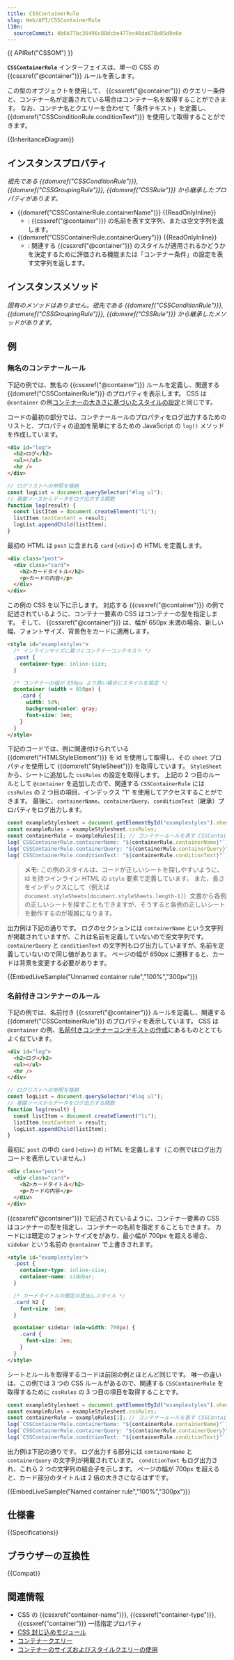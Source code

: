 ```yaml
---
title: CSSContainerRule
slug: Web/API/CSSContainerRule
l10n:
  sourceCommit: 4b6b77bc36496c88dcbe477ec46da678a85d8e6e
---
```


{{ APIRef("CSSOM") }}

**`CSSContainerRule`** インターフェイスは、単一の CSS の {{cssxref("@container")}} ルールを表します。

この型のオブジェクトを使用して、 {{cssxref("@container")}} のクエリー条件と、コンテナー名が定義されている場合はコンテナー名を取得することができます。
なお、コンテナ名とクエリーを合わせて「条件テキスト」を定義し、 {{domxref("CSSConditionRule.conditionText")}} を使用して取得することができます。

{{InheritanceDiagram}}

## インスタンスプロパティ

_祖先である {{domxref("CSSConditionRule")}}, {{domxref("CSSGroupingRule")}}, {{domxref("CSSRule")}} から継承したプロパティがあります。_

- {{domxref("CSSContainerRule.containerName")}} {{ReadOnlyInline}}
  - : {{cssxref("@container")}} の名前を表す文字列、または空文字列を返します。
- {{domxref("CSSContainerRule.containerQuery")}} {{ReadOnlyInline}}
  - : 関連する {{cssxref("@container")}} のスタイルが適用されるかどうかを決定するために評価される機能または「コンテナー条件」の設定を表す文字列を返します。

## インスタンスメソッド

_固有のメソッドはありません。祖先である {{domxref("CSSConditionRule")}}, {{domxref("CSSGroupingRule")}}, {{domxref("CSSRule")}} から継承したメソッドがあります。_

## 例

### 無名のコンテナールール

下記の例では、無名の {{cssxref("@container")}} ルールを定義し、関連する {{domxref("CSSContainerRule")}} のプロパティを表示します。
CSS は `@container` の例[コンテナーの大きさに基づいたスタイルの設定](/ja/docs/Web/CSS/@container#コンテナーの大きさに基づいたスタイルの設定)と同じです。

コードの最初の部分では、コンテナールールのプロパティをログ出力するためのリストと、プロパティの追加を簡単にするための JavaScript の `log()` メソッドを作成しています。

```html
<div id="log">
  <h2>ログ</h2>
  <ul></ul>
  <hr />
</div>
```

```js
// ログリストへの参照を格納
const logList = document.querySelector("#log ul");
// 基盤ソースからデータをログ出力する関数
function log(result) {
  const listItem = document.createElement("li");
  listItem.textContent = result;
  logList.appendChild(listItem);
}
```

最初の HTML は `post` に含まれる `card` (`<div>`) の HTML を定義します。

```html
<div class="post">
  <div class="card">
    <h2>カードタイトル</h2>
    <p>カードの内容</p>
  </div>
</div>
```

この例の CSS を以下に示します。
対応する {{cssxref("@container")}} の例で記述されているように、コンテナー要素の CSS はコンテナーの型を指定します。
そして、 {{cssxref("@container")}} は、幅が 650px 未満の場合、新しい幅、フォントサイズ、背景色をカードに適用します。

```html
<style id="examplestyles">
  /* インラインサイズに基づくコンテナーコンテキスト */
  .post {
    container-type: inline-size;
  }

  /* コンテナーの幅が 650px より狭い場合にスタイルを設定 */
  @container (width < 650px) {
    .card {
      width: 50%;
      background-color: gray;
      font-size: 1em;
    }
  }
</style>
```

下記のコードでは、例に関連付けられている {{domxref("HTMLStyleElement")}} を id を使用して取得し、その `sheet` プロパティを使用して {{domxref("StyleSheet")}} を取得しています。
`StyleSheet` から、シートに追加した `cssRules` の設定を取得します。
上記の 2 つ目のルールとして `@container` を追加したので、関連する `CSSContainerRule` には `cssRules` の 2 つ目の項目、インデックス "1" を使用してアクセスすることができます。
最後に、`containerName`、`containerQuery`、`conditionText`（継承）プロパティをログ出力します。

```js
const exampleStylesheet = document.getElementById("examplestyles").sheet;
const exampleRules = exampleStylesheet.cssRules;
const containerRule = exampleRules[1]; // コンテナールールを表す CSSContainerRule
log(`CSSContainerRule.containerName: "${containerRule.containerName}"`);
log(`CSSContainerRule.containerQuery: "${containerRule.containerQuery}"`);
log(`CSSContainerRule.conditionText: "${containerRule.conditionText}"`);
```

> **メモ:** この例のスタイルは、コードが正しいシートを探しやすいように、 id を持つインライン HTML の `style` 要素で定義しています。
> また、長さをインデックスにして（例えば `document.styleSheets[document.styleSheets.length-1]`）文書から各例の正しいシートを探すこともできますが、そうすると各例の正しいシートを動作するのが複雑になります。

出力例は下記の通りです。
ログのセクションには `containerName` という文字列が掲載されていますが、これは名前を定義していないので空文字列です。
`containerQuery` と `conditionText` の文字列もログ出力していますが、名前を定義していないので同じ値があります。
ページの幅が 650px に遷移すると、カードは背景を変更する必要があります。

{{EmbedLiveSample("Unnamed container rule","100%","300px")}}

### 名前付きコンテナーのルール

下記の例では、名前付き {{cssxref("@container")}} ルールを定義し、関連する {{domxref("CSSContainerRule")}} のプロパティを表示しています。
CSS は `@container` の例、[名前付きコンテナーコンテキストの作成](/ja/docs/Web/CSS/@container#名前付きコンテナーコンテキストの作成)にあるものととてもよく似ています。

```html hidden
<div id="log">
  <h2>ログ</h2>
  <ul></ul>
  <hr />
</div>
```

```js hidden
// ログリストへの参照を格納
const logList = document.querySelector("#log ul");
// 基盤ソースからデータをログ出力する関数
function log(result) {
  const listItem = document.createElement("li");
  listItem.textContent = result;
  logList.appendChild(listItem);
}
```

最初に `post` の中の `card` (`<div>`) の HTML を定義します（この例ではログ出力コードを表示していません。）

```html
<div class="post">
  <div class="card">
    <h2>カードタイトル</h2>
    <p>カードの内容</p>
  </div>
</div>
```

{{cssxref("@container")}} で記述されているように、コンテナー要素の CSS はコンテナーの型を指定し、コンテナーの名前を指定することもできます。
カードには既定のフォントサイズをがあり、最小幅が 700px を超える場合、 `sidebar` という名前の `@container` で上書きされます。

```html
<style id="examplestyles">
  .post {
    container-type: inline-size;
    container-name: sidebar;
  }

  /* カードタイトルの既定の見出しスタイル */
  .card h2 {
    font-size: 1em;
  }

  @container sidebar (min-width: 700px) {
    .card {
      font-size: 2em;
    }
  }
</style>
```

シートとルールを取得するコードは前回の例とほとんど同じです。
唯一の違いは、この例では 3 つの CSS ルールがあるので、関連する `CSSContainerRule` を取得するために `cssRules` の 3 つ目の項目を取得することです。

```js
const exampleStylesheet = document.getElementById("examplestyles").sheet;
const exampleRules = exampleStylesheet.cssRules;
const containerRule = exampleRules[1]; // コンテナールールを表す CSSContainerRule
log(`CSSContainerRule.containerName: "${containerRule.containerName}"`);
log(`CSSContainerRule.containerQuery: "${containerRule.containerQuery}"`);
log(`CSSContainerRule.conditionText: "${containerRule.conditionText}"`);
```

出力例は下記の通りです。
ログ出力する部分には `containerName` と `containerQuery` の文字列が掲載されています。
`conditionText` もログ出力され、これら 2 つの文字列の結合子を示します。
ページの幅が 700px を超えると、カード部分のタイトルは 2 倍の大きさになるはずです。

{{EmbedLiveSample("Named container rule","100%","300px")}}

## 仕様書

{{Specifications}}

## ブラウザーの互換性

{{Compat}}

## 関連情報

- CSS の {{cssxref("container-name")}}, {{cssxref("container-type")}}, {{cssxref("container")}} 一括指定プロパティ
- [CSS 封じ込めモジュール](/ja/docs/Web/CSS/CSS_containment)
- [コンテナークエリー](/ja/docs/Web/CSS/CSS_containment/Container_queries)
- [コンテナーのサイズおよびスタイルクエリーの使用](/ja/docs/Web/CSS/CSS_containment/Container_size_and_style_queries)
